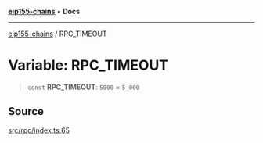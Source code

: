 [**eip155-chains**](../README.md) • **Docs**

***

[eip155-chains](../globals.md) / RPC\_TIMEOUT

# Variable: RPC\_TIMEOUT

> `const` **RPC\_TIMEOUT**: `5000` = `5_000`

## Source

[src/rpc/index.ts:65](https://github.com/ivanzzeth/eip155-chains/blob/1338acd729e1930017264c44f09e203c6cd544d3/src/rpc/index.ts#L65)
